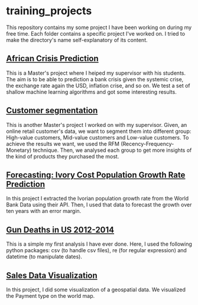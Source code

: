 # training_projects
This repository contains my some project I have been working on during my free time.
Each folder contains a specific project I've worked on. I tried to make the directory's name self-explanatory of its content.

## [African Crisis Prediction](https://github.com/malick-jaures/training_projects/tree/master/African%20Crisis%20Prediction)
This is a Master's project where I heiped my supervisor with his students. The aim is to be able to prediction a bank crisis given the systemic crise, the exchange rate again the USD, inflation crise, and so on. We test a set of shallow machine learning algorithms and got some interesting results. 

## [Customer segmentation](https://github.com/malick-jaures/training_projects/tree/master/Customer%20segmentation)
This is another Master's project I worked on with my supervisor. Given, an online retail customer's data, we want to segment them into different group: High-value customers, Mid-value customers and Low-value customers. To achieve the results we want, we used the RFM (Recency-Frequency-Monetary) technique. Then, we analysed each group to get more insights of the kind of products they purchased the most.

## [Forecasting: Ivory Cost Population Growth Rate Prediction](https://github.com/malick-jaures/training_projects/tree/master/Forecasting)
In this project I extracted the Ivorian population growth rate from the World Bank Data using their API. Then, I used that data to forecast the growth over ten years with an error margin.

## [Gun Deaths in US 2012-2014](https://github.com/malick-jaures/training_projects/tree/master/Gun%20Deaths%20in%20US%202012-2014)
This is a simple my first analysis I have ever done. Here, I used the following  python packages: csv (to handle csv files), re (for regular expression) and datetime (to manipulate dates).

## [Sales Data Visualization](https://github.com/malick-jaures/training_projects/tree/master/Sales%20Data%20Visualization)
In this project, I did some visualization of a geospatial data. We visualized the Payment type on the world map.
